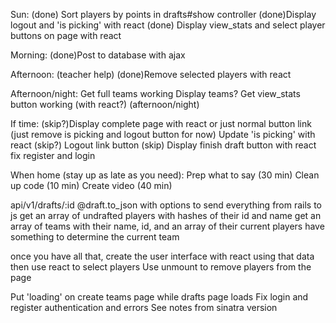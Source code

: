 Sun:
(done) Sort players by points in drafts#show controller
(done)Display logout and 'is picking' with react
(done) Display view_stats and select player buttons on page with react

Morning:
(done)Post to database with ajax 

Afternoon: (teacher help)
(done)Remove selected players with react

Afternoon/night:
Get full teams working
Display teams?
Get view_stats button working (with react?) (afternoon/night)

If time:
(skip?)Display complete page with react or just normal button link
(just remove is picking and logout button for now) Update 'is picking' with react
(skip?) Logout link button
(skip) Display finish draft button with react
fix register and login

When home (stay up as late as you need):
Prep what to say (30 min)
Clean up code (10 min)
Create video (40 min)

api/v1/drafts/:id
@draft.to_json with options to send everything from rails to js
	get an array of undrafted players with hashes of their id and name
	get an array of teams with their name, id, and an array of their current players
	have something to determine the current team

once you have all that, create the user interface with react using that data
then use react to select players
Use unmount to remove players from the page

Put 'loading' on create teams page while drafts page loads
Fix login and register authentication and errors
See notes from sinatra version
